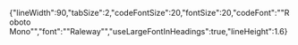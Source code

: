 {"lineWidth":90,"tabSize":2,"codeFontSize":20,"fontSize":20,"codeFont":"\"Roboto Mono\"","font":"\"Raleway\"","useLargeFontInHeadings":true,"lineHeight":1.6}